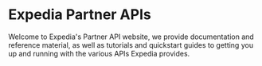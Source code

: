 # Expedia Partner APIs

Welcome to Expedia's Partner API website, we provide documentation and reference material, as well as tutorials and quickstart guides to getting you up and running with the various APIs Expedia provides.
